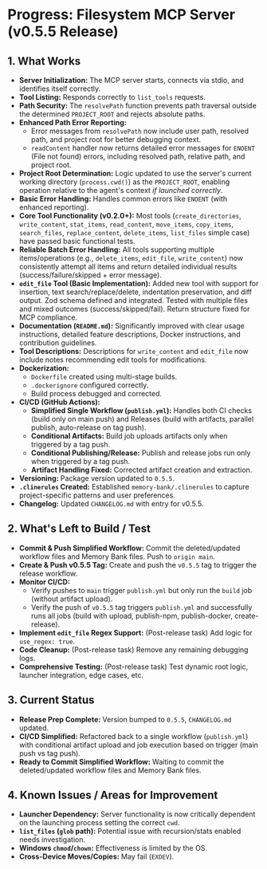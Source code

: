<!-- Version: 2.4 | Last Updated: 2025-05-04 | Updated By: Cline -->
# Progress: Filesystem MCP Server (v0.5.5 Release)

## 1. What Works

- **Server Initialization:** The MCP server starts, connects via stdio, and identifies itself correctly.
- **Tool Listing:** Responds correctly to `list_tools` requests.
- **Path Security:** The `resolvePath` function prevents path traversal outside the determined `PROJECT_ROOT` and rejects absolute paths.
- **Enhanced Path Error Reporting:**
    - Error messages from `resolvePath` now include user path, resolved path, and project root for better debugging context.
    - `readContent` handler now returns detailed error messages for `ENOENT` (File not found) errors, including resolved path, relative path, and project root.
- **Project Root Determination:** Logic updated to use the server's current working directory (`process.cwd()`) as the `PROJECT_ROOT`, enabling operation relative to the agent's context _if launched correctly_.
- **Basic Error Handling:** Handles common errors like `ENOENT` (with enhanced reporting).
- **Core Tool Functionality (v0.2.0+):** Most tools (`create_directories`, `write_content`, `stat_items`, `read_content`, `move_items`, `copy_items`, `search_files`, `replace_content`, `delete_items`, `list_files` simple case) have passed basic functional tests.
- **Reliable Batch Error Handling:** All tools supporting multiple items/operations (e.g., `delete_items`, `edit_file`, `write_content`) now consistently attempt all items and return detailed individual results (success/failure/skipped + error message).
- **`edit_file` Tool (Basic Implementation):** Added new tool with support for insertion, text search/replace/delete, indentation preservation, and diff output. Zod schema defined and integrated. Tested with multiple files and mixed outcomes (success/skipped/fail). Return structure fixed for MCP compliance.
- **Documentation (`README.md`):** Significantly improved with clear usage instructions, detailed feature descriptions, Docker instructions, and contribution guidelines.
- **Tool Descriptions:** Descriptions for `write_content` and `edit_file` now include notes recommending edit tools for modifications.
- **Dockerization:**
  - `Dockerfile` created using multi-stage builds.
  - `.dockerignore` configured correctly.
  - Build process debugged and corrected.
- **CI/CD (GitHub Actions):**
  - **Simplified Single Workflow (`publish.yml`):** Handles both CI checks (build only on main push) and Releases (build with artifacts, parallel publish, auto-release on tag push).
  - **Conditional Artifacts:** Build job uploads artifacts only when triggered by a tag push.
  - **Conditional Publishing/Release:** Publish and release jobs run only when triggered by a tag push.
  - **Artifact Handling Fixed:** Corrected artifact creation and extraction.
- **Versioning:** Package version updated to `0.5.5`.
- **`.clinerules` Created:** Established `memory-bank/.clinerules` to capture project-specific patterns and user preferences.
- **Changelog:** Updated `CHANGELOG.md` with entry for v0.5.5.

## 2. What's Left to Build / Test

- **Commit & Push Simplified Workflow:** Commit the deleted/updated workflow files and Memory Bank files. Push to `origin main`.
- **Create & Push v0.5.5 Tag:** Create and push the `v0.5.5` tag to trigger the release workflow.
- **Monitor CI/CD:**
    - Verify pushes to `main` trigger `publish.yml` but only run the `build` job (without artifact upload).
    - Verify the push of `v0.5.5` tag triggers `publish.yml` and successfully runs all jobs (build with upload, publish-npm, publish-docker, create-release).
- **Implement `edit_file` Regex Support:** (Post-release task) Add logic for `use_regex: true`.
- **Code Cleanup:** (Post-release task) Remove any remaining debugging logs.
- **Comprehensive Testing:** (Post-release task) Test dynamic root logic, launcher integration, edge cases, etc.

## 3. Current Status

- **Release Prep Complete:** Version bumped to `0.5.5`, `CHANGELOG.md` updated.
- **CI/CD Simplified:** Refactored back to a single workflow (`publish.yml`) with conditional artifact upload and job execution based on trigger (main push vs tag push).
- **Ready to Commit Simplified Workflow:** Waiting to commit the deleted/updated workflow files and Memory Bank files.

## 4. Known Issues / Areas for Improvement

- **Launcher Dependency:** Server functionality is now critically dependent on the launching process setting the correct `cwd`.
- **`list_files` (`glob` path):** Potential issue with recursion/stats enabled needs investigation.
- **Windows `chmod`/`chown`:** Effectiveness is limited by the OS.
- **Cross-Device Moves/Copies:** May fail (`EXDEV`).
